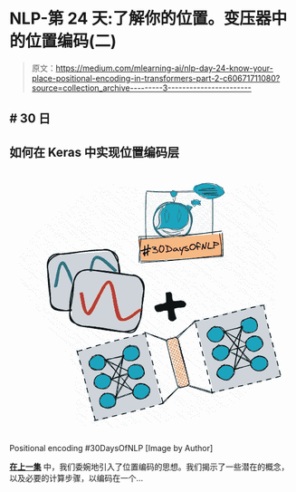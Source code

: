 # NLP-第 24 天:了解你的位置。变压器中的位置编码(二)

> 原文：<https://medium.com/mlearning-ai/nlp-day-24-know-your-place-positional-encoding-in-transformers-part-2-c60671711080?source=collection_archive---------3----------------------->

## # 30 日

## 如何在 Keras 中实现位置编码层

![](img/4a97054a2b887e128f78b6c26fe11c03.png)

Positional encoding #30DaysOfNLP [Image by Author]

[**在上一集**](/mlearning-ai/nlp-day-23-know-your-place-positional-encoding-in-transformers-part-1-75f972ab0342) 中，我们委婉地引入了位置编码的思想。我们揭示了一些潜在的概念，以及必要的计算步骤，以编码在一个…